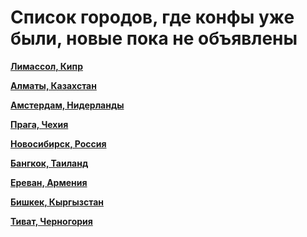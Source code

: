 # Список городов, где конфы уже были, новые пока не объявлены

**[Лимассол, Кипр](https://t.me/peredelanoconfcyprus)**

**[Алматы, Казахстан](https://t.me/peredelanoconf_kz)**

**[Амстердам, Нидерланды](https://t.me/peredelanoconf_amsterdam)**

**[Прага, Чехия](https://t.me/peredelanoconf_czechia)**

**[Новосибирск, Россия](https://t.me/NskDevMeetup)**

**[Бангкок, Таиланд](https://t.me/peredelanoconf_bangkok)**

**[Ереван, Армения](https://t.me/peredelanoconfyerevan)**

**[Бишкек, Кыргызстан](https://t.me/peredelanoconf_bishkek)**

**[Тиват, Черногория](https://t.me/peredelanoconf_montenegro)**
